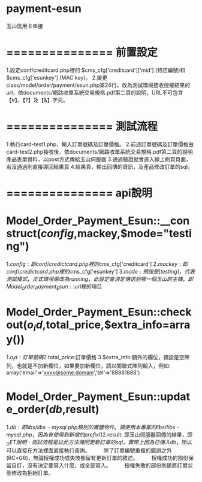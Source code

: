 payment-esun
============

玉山信用卡串接

===============
前置設定
=============== 
1.設定conf/creditcard.php裡的 $cms_cfg['creditcard']['mid'] (特店編號)和 $cms_cfg['esunkey'] (MAC key)。
2.變更class/model/order/payment/esun.php第24行，改為測試環境接收授權結果的url，依documents/網路收單系統交易規格.pdf第二頁的說明，URL不可包含【#】、【?】及【&】字元。

===============
測試流程
===============
1.執行card-test1.php，輸入訂單號碼及訂單價格。
2.前述訂單號碼及訂單價格由card-test2.php接收後，依documents/網路收單系統交易規格.pdf第二頁的說明產品表單資料，以post方式傳給玉山伺服器
3.通過驗證就會進入線上刷頁頁面，若沒通過則直接導回結果頁
4.結果頁，輸出回傳的資訊，及產品修改訂單的sql。

===============
api說明
===============
####
# Model_Order_Payment_Esun::__construct($config,$mackey,$mode="testing")
####
1.$config: 即conf/credictcard.php裡的$cms_cfg['creditcard']
2.$mackey: 即conf/credictcard.php裡的$cms_cfg['esunkey']
3.$mode: 預設是[testing]，代表測試模式，正式環境需改為running，此設定會決定傳送到哪一個玉山的主機，即Model_Order_Payment_Esun::$url裡的項目

####
# Model_Order_Payment_Esun::checkout($o_id,$total_price,$extra_info=array())
####
1.$o_id:訂單號碼
2.$total_price:訂單價格
3.$extra_info:額外的欄位，預設是空陣列，也就是不加新欄位，如果要加新欄位，請以關聯式陣列輸入，例如: array('email'=>'xxxx@some.domain','tel'=>'88881888')

####
# Model_Order_Payment_Esun::update_order($db,$result)
####
1.$db: 即libs/libs-mysql.php類別的實體物件。請使用本專案的libs/libs-mysql.php，因為有使用到新增的prefix()
2.$result: 即玉山伺服器回傳的結果，即$_GET
說明:測試流程是以此方法傳回更新訂單的sql，實際上因為已傳入$db，所以可以直接在方法裡面直接執行查詢。
　　 除了訂單編號重複的錯誤之外(RC=G6)，無論授權成功或失敗都留有更新訂單的敘述。
　　 授權成功的部份保留自訂，沒有決定要寫入什麼，或全部寫入。
　　 授權失敗的部份則是將訂單狀態修改為拒絕訂單。